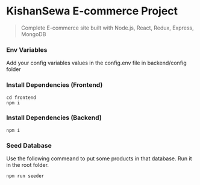# KishanSewa E-commerce Project

> Complete E-commerce site built with Node.js, React, Redux, Express, MongoDB

### Env Variables

Add your config variables values in the config.env file in backend/config folder

### Install Dependencies (Frontend)

```
cd frontend
npm i
```

### Install Dependencies (Backend)

```
npm i
```

### Seed Database

Use the following commeand to put some products in that database.
Run it in the root folder.

```
npm run seeder
```
